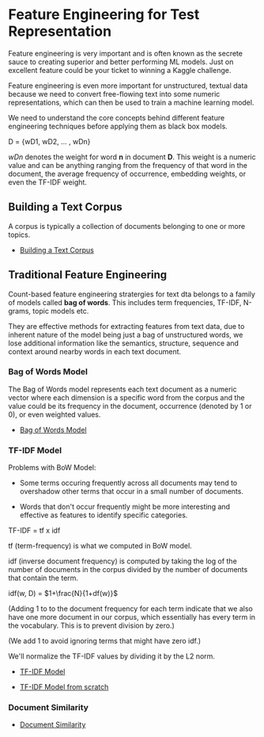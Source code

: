 # Feature Engineering for Test Representation

Feature engineering is very important and is often known as the secrete sauce to creating superior and better performing ML models. Just on excellent feature could be your ticket to winning a Kaggle challenge.

Feature engineering is even more important  for unstructured, textual data because we need to convert free-flowing text into some numeric representations, which can then be used to train a machine learning model.

We need to understand the core concepts behind different feature engineering techniques before applying them as black box models.

D = {wD1, wD2, ... , wDn}

_wDn_ denotes the weight for word **n** in document **D**.  This weight is a numeric value and can be anything ranging from the frequency of that word in the document, the average frequency of occurrence, embedding weights, or even the TF-IDF weight.

## Building a Text Corpus

A corpus is typically a collection of documents belonging to one or more topics.

- [Building a Text Corpus](building_a_text_corpus.py)

## Traditional Feature Engineering

Count-based feature engineering stratergies for text dta belongs to a family of models called **bag of words**. This includes term frequencies, TF-IDF, N-grams, topic models etc.

They are effective methods for extracting features from text data, due to inherent nature of the model being just a bag of unstructured words, we lose additional information like the semantics, structure, sequence and context around nearby words in each text document.

### Bag of Words Model

The Bag of Words model represents each text document as a numeric vector where each dimension is a specific word from the corpus and the value could be its frequency in the document, occurrence (denoted by 1 or 0), or even weighted values.

- [Bag of Words Model](bag_of_words_model.py)

### TF-IDF Model

Problems with BoW Model:

- Some terms occuring frequently across all documents may tend to overshadow other terms that occur in a small number of documents.

- Words that don't occur frequently might be more interesting and effective as features to identify specific categories.

TF-IDF  = tf x idf

tf (term-frequency) is what we computed in BoW model.

idf (inverse document frequency) is computed by taking the log of the number of documents in the corpus divided by the number of documents that contain the term.

idf(w, D) = $1+\frac{N}{1+df(w)}$

(Adding 1 to to the document frequency for each term indicate that we also have one more document in our corpus, which essentially has every term in the vocabulary. This is to prevent division by zero.)

(We add 1 to avoid ignoring terms that might have zero idf.)

We'll normalize the TF-IDF values by dividing it by the L2 norm.

- [TF-IDF Model](tf_idf_model.py)

- [TF-IDF Model from scratch](tf_idf_implementation.py)

### Document Similarity

- [Document Similarity](document_similarity.py)